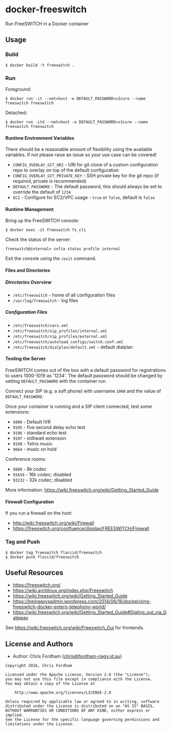 # docker-freeswitch

Run FreeSWITCH in a Docker container

## Usage

### Build

    $ docker build -t freeswitch .

### Run

Foreground:

    $ docker run -it --net=host -e DEFAULT_PASSWORD=s3cure --name freeswitch freeswitch

Detached:

    $ docker run -itd --net=host -e DEFAULT_PASSWORD=s3cure --name freeswitch freeswitch

#### Runtime Environment Variables

There should be a reasonable amount of flexibility using the available variables. If not please raise an issue so your use case can be covered!

- `CONFIG_OVERLAY_GIT_URI` - URI for git clone of a custom configuration repo to overlay on top of the default configuration
- `CONFIG_OVERLAY_GIT_PRIVATE_KEY` - SSH private key for the git repo (if required, private is recommended)
- `DEFAULT_PASSWORD` - The default password, this should always be set to override the default of `1234`
- `EC2` - Configure for EC2/VPC usage - `true` or `false`, default is `false`

#### Runtime Management

Bring up the FreeSWITCH console:

    $ docker exec -it freeswitch fs_cli

Check the status of the server:

    freeswitch@internal> sofia status profile internal

Exit the console using the `/exit` command.

#### Files and Directories

##### Directories Overview

 * `/etc/freeswitch` - home of all configuration files
 * `/var/log/freeswitch` - log files

##### Configuration Files

 * `/etc/freeswitch/vars.xml`
 * `/etc/freeswitch/sip_profiles/internal.xml`
 * `/etc/freeswitch/sip_profiles/external.xml`
 * `/etc/freeswitch/autoload_configs/switch.conf.xml`
 * `/etc/freeswitch/dialplan/default.xml` - default dialplan

#### Testing the Server

FreeSWITCH comes out of the box with a default password for registrations to users 1000-1019 as '1234'.
The default password should be changed by setting `DEFAULT_PASSWORD` with the container run.

Connect your SIP (e.g. a soft phone) with username `1000` and the value of `DEFAULT_PASSWORD`.

Once your container is running and a SIP client connected, test some extensions:

 * `5000` - Default IVR
 * `9195` - five second delay echo test
 * `9196` - standard echo test
 * `9197` - milliwatt extension
 * `9198` - Tetris music
 * `9664` - music on hold

 Conference rooms:
 * `9888` - 8k codec
 * `91616` - 16k codec; disabled
 * `93232` - 32k codec; disabled

More information: https://wiki.freeswitch.org/wiki/Getting_Started_Guide

#### Firewall Configuration

If you run a firewall on the host:

- http://wiki.freeswitch.org/wiki/Firewall
- https://freeswitch.org/confluence/display/FREESWITCH/Firewall

### Tag and Push

    $ docker tag freeswitch flaccid/freeswitch
    $ docker push flaccid/freeswitch

## Useful Resources

- https://freeswitch.org/
- https://wiki.archlinux.org/index.php/Freeswitch
- https://wiki.freeswitch.org/wiki/Getting_Started_Guide
- https://beingasysadmin.wordpress.com/2014/06/16/dockerizing-freeswitch-docker-enters-telephony-world/
- https://wiki.freeswitch.org/wiki/Getting_Started_Guide#Dialing_out_via_Gateway

See https://wiki.freeswitch.org/wiki/Freeswitch_Gui for frontends.

License and Authors
-------------------
- Author: Chris Fordham (<chris@fordham-nagy.id.au>)

```text
Copyright 2016, Chris Fordham

Licensed under the Apache License, Version 2.0 (the "License");
you may not use this file except in compliance with the License.
You may obtain a copy of the License at

    http://www.apache.org/licenses/LICENSE-2.0

Unless required by applicable law or agreed to in writing, software
distributed under the License is distributed on an "AS IS" BASIS,
WITHOUT WARRANTIES OR CONDITIONS OF ANY KIND, either express or implied.
See the License for the specific language governing permissions and
limitations under the License.
```
